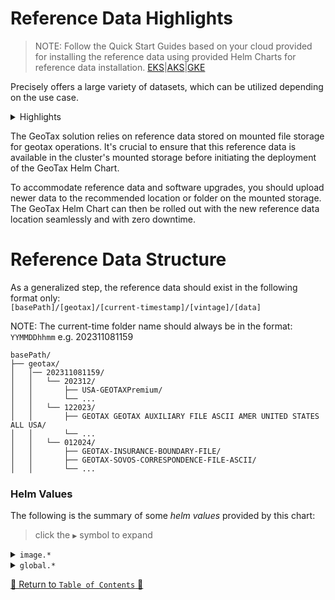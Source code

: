 # Reference Data Highlights

> NOTE: Follow the Quick Start Guides based on your cloud provided for installing the reference data using provided Helm Charts for reference data installation.
[EKS](../charts/eks/reference-data-setup/README.md)|[AKS](../charts/aks/reference-data-setup/README.md)|[GKE](../charts/gke/reference-data-setup/README.md)


Precisely offers a large variety of datasets, which can be utilized depending on the use case.

<details>
<summary>Highlights</summary>

- Highest building level precision. Highest overall building and parcel level precision datasets
- Low Street interpolation percentage.
- Best for address level geocodes for North American and European addresses
- Master Location Data (MLD), our best-in-class, hyper-accurate location reference data with PreciselyID, is now
  available in 11 countries, with more to come!
- Positionally-accurate location datasets delivers highly relevant, consistent context enabling more confident business
  decisions.

</details>

The GeoTax solution relies on reference data stored on mounted file storage for
geotax operations. It's crucial to ensure that this reference data is available in the cluster's mounted
storage before initiating the deployment of the GeoTax Helm Chart.

To accommodate reference data and software upgrades, you should upload newer data to the recommended location or folder
on the mounted storage. The GeoTax Helm Chart can then be rolled out with the new reference data location
seamlessly and with zero downtime.


# Reference Data Structure

As a generalized step, the reference data should exist in the following format only:
<br>`[basePath]/[geotax]/[current-timestamp]/[vintage]/[data]`

NOTE: The current-time folder name should always be in the format: `YYMMDDhhmm` e.g. 202311081159
```
basePath/
├── geotax/
│   │── 202311081159/
│   │   └── 202312/
│   │       ├── USA-GEOTAXPremium/
│   │       └── ...
│   │   └── 122023/
│   │       ├── GEOTAX GEOTAX AUXILIARY FILE ASCII AMER UNITED STATES ALL USA/
│   │       └── ...
│   │   └── 012024/
│   │       ├── GEOTAX-INSURANCE-BOUNDARY-FILE/
│   │       ├── GEOTAX-SOVOS-CORRESPONDENCE-FILE-ASCII/
│   │       └── ...
```

### Helm Values

The following is the summary of some *helm values*
provided by this chart:

> click the `▶` symbol to expand

<details>
<summary><code>image.*</code></summary>

| Parameter          | Description                                              | Default                           |
|--------------------|----------------------------------------------------------|-----------------------------------|
| `image.repository` | the reference-data-extractor container image repository  | `geotax-reference-data-extractor` |
| `image.tag`        | the reference-data-extractor container image version tag | `3.0.1`                           |

<hr>
</details>

<details>
<summary><code>global.*</code></summary>

| Parameter                  | Description                                                | Default                                                                                                                                                                                                                                                                                                                                                                                                                                                                                                                                                                                                                                                                                                                                                                     |
|----------------------------|------------------------------------------------------------|-----------------------------------------------------------------------------------------------------------------------------------------------------------------------------------------------------------------------------------------------------------------------------------------------------------------------------------------------------------------------------------------------------------------------------------------------------------------------------------------------------------------------------------------------------------------------------------------------------------------------------------------------------------------------------------------------------------------------------------------------------------------------------|
| *`global.pdxApiKey`        | the apiKey of your PDX account                             | `pdx-api-key`                                                                                                                                                                                                                                                                                                                                                                                                                                                                                                                                                                                                                                                                                                                                                               |
| *`global.pdxSecret`        | the secret key of your PDX account                         | `pdx-api-secret`                                                                                                                                                                                                                                                                                                                                                                                                                                                                                                                                                                                                                                                                                                                                                            |
| `global.dataConfigMap`     | a Map of reference data to be downloaded against countries | `[\"Vertex L-Series ASCII#United States#All USA#Spectrum Platform Data\",\"Payroll Tax Data#United States#All USA#Spectrum Platform Data\",\"Tax Rate Data ASCII#United States#All USA#Spectrum Platform Data\",\"Sovos Correspondence File ASCII#United States#All USA#Spectrum Platform Data\",\"Vertex O-Series ASCII#United States#All USA#Spectrum Platform Data\",\"GeoTAX Auxiliary File ASCII#United States#All USA#Spectrum Platform Data\",\"GeoTAX Premium Masterfile Monthly#United States#All USA#Spectrum Platform Data\",\"Vertex Q-Series ASCII#United States#All USA#Spectrum Platform Data\",\"Insurance Premium Tax Data#United States#All USA#Spectrum Platform Data\",\"Special Purpose District Data#United States#All USA#Spectrum Platform Data\"]` |

<hr>
</details>

[🔗 Return to `Table of Contents` 🔗](../README.md#components)
